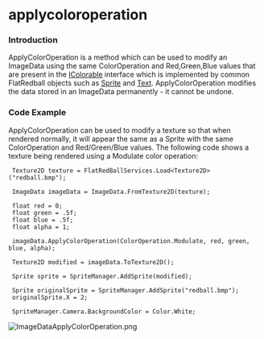 # applycoloroperation

### Introduction

ApplyColorOperation is a method which can be used to modify an ImageData using the same ColorOperation and Red,Green,Blue values that are present in the [IColorable](../../../../../../frb/docs/index.php) interface which is implemented by common FlatRedball objects such as [Sprite](../../../../../../frb/docs/index.php) and [Text](../../../../../../frb/docs/index.php). ApplyColorOperation modifies the data stored in an ImageData permanently - it cannot be undone.

### Code Example

ApplyColorOperation can be used to modify a texture so that when rendered normally, it will appear the same as a Sprite with the same ColorOperation and Red/Green/Blue values. The following code shows a texture being rendered using a Modulate color operation:

```
 Texture2D texture = FlatRedBallServices.Load<Texture2D>("redball.bmp");
 
 ImageData imageData = ImageData.FromTexture2D(texture);
 
 float red = 0;
 float green = .5f;
 float blue = .5f;
 float alpha = 1;
 
 imageData.ApplyColorOperation(ColorOperation.Modulate, red, green, blue, alpha);
 
 Texture2D modified = imageData.ToTexture2D();
 
 Sprite sprite = SpriteManager.AddSprite(modified);
 
 Sprite originalSprite = SpriteManager.AddSprite("redball.bmp");
 originalSprite.X = 2;
 
 SpriteManager.Camera.BackgroundColor = Color.White;
```

![ImageDataApplyColorOperation.png](../../../../../../media/migrated\_media-ImageDataApplyColorOperation.png)
